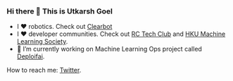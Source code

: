 ### Hi there 👋 This is Utkarsh Goel

- I ❤️ robotics. Check out [Clearbot](https://clearbot.dev)
- I ❤️ developer communities. Check out [RC Tech Club](https://rctech.club) and [HKU Machine Learning Society](https://hkumls.github.io).
- 🔭 I’m currently working on Machine Learning Ops project called [Deploifai](https://deploif.ai).

How to reach me: [Twitter](https://twitter.com/javachipd).

